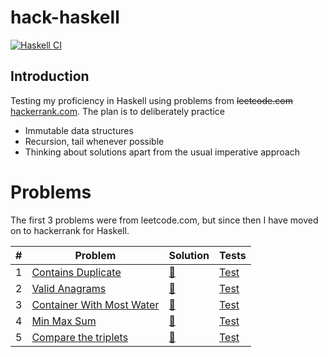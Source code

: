 # hack-haskell
[![Haskell CI](https://github.com/ltbringer/leetcode-haskell/actions/workflows/haskell.yml/badge.svg?branch=main)](https://github.com/ltbringer/leetcode-haskell/actions/workflows/haskell.yml)

## Introduction

Testing my proficiency in Haskell using problems from ~~leetcode.com~~ [hackerrank.com](https://www.hackerrank.com/). The plan is to deliberately practice

- Immutable data structures
- Recursion, tail whenever possible
- Thinking about solutions apart from the usual imperative approach

# Problems

The first 3 problems were from leetcode.com, but since then I have moved on to hackerrank for Haskell.

| # | Problem                           | Solution                              | Tests                             |
|---|-----------------------------------|---------------------------------------|-----------------------------------|
| 1 | [Contains Duplicate][1]           | [:green_book:](./src/Lib217.hs)       | [Test](./test/LC217Spec.hs)       |
| 2 | [Valid Anagrams][2]               | [:green_book:](./src/Lib242.hs)       | [Test](./test/LC242Spec.hs)       |
| 3 | [Container With Most Water][3]    | [:orange_book:](./src/Lib11.hs)       | [Test](./test/LC11Spec.hs)        |
| 4 | [Min Max Sum][4]                  | [:green_book:](./src/MinMaxSum.hs)    | [Test](./test/MinMaxSumSpec.hs)   |
| 5 | [Compare the triplets][5]         | [:green_book:](./src/TripletComp.hs)  | [Test](./test/TripletCompSpec.hs)   |

[1]: https://leetcode.com/problems/contains-duplicate/
[2]: https://leetcode.com/problems/valid-anagram/
[3]: https://leetcode.com/problems/container-with-most-water/
[4]: https://www.hackerrank.com/challenges/mini-max-sum/problem
[5]: https://www.hackerrank.com/challenges/compare-the-triplets
